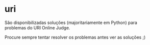 # uri

São disponibilizadas soluções (majoritariamente em Python) para problemas do URI Online Judge.

Procure sempre tentar resolver os problemas antes ver as soluções ;)
